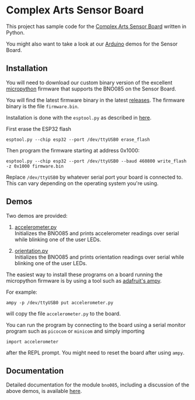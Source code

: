 # Complex Arts Sensor Board

This project has sample code for the 
[Complex Arts Sensor Board](http://complexarts.net/home/products:sensor_board)
written in Python.

You might also want to take a look at our [Arduino](https://github.com/ComplexArts/SensorBoardArduino) 
demos for the Sensor Board. 

## Installation

You will need to download our custom binary version of the 
excellent [micropython](https://micropython.org) firmware that 
supports the BNO085 on the Sensor Board.

You will find the latest firmware binary in the latest 
[releases](https://github.com/ComplexArts/SensorBoardPython/releases). 
The firmware binary is the file `firmware.bin`. 

Installation is done with the `esptool.py` as described in 
[here](https://micropython.org/download#esp32).

First erase the ESP32 flash

    esptool.py --chip esp32 --port /dev/ttyUSB0 erase_flash

Then program the firmware starting at address 0x1000:

    esptool.py --chip esp32 --port /dev/ttyUSB0 --baud 460800 write_flash -z 0x1000 firmware.bin

Replace `/dev/ttyUSB0` by whatever serial port your board is connected to.
This can vary depending on the operating system you're using.

## Demos

Two demos are provided:

1. [accelerometer.py](https://github.com/ComplexArts/SensorBoardPython/tree/master/accelerometer.py)  
   Initializes the BNO085 and prints accelerometer readings over serial while blinking one of the user LEDs.

2. [orientation.py](https://github.com/ComplexArts/SensorBoardPython/tree/master/orientation.py)  
   Initializes the BNO085 and prints orientation readings over serial while blinking one of the user LEDs.

The easiest way to install these programs on a board running the micropython 
firmware is by using a tool such as 
[adafruit's ampy](https://pypi.org/project/adafruit-ampy/0.6.3/).

For example:

    ampy -p /dev/ttyUSB0 put accelerometer.py

will copy the file `accelerometer.py` to the board.

You can run the program by connecting to the board using a serial
monitor program such as `picocom` or `minicom` and simply importing

    import accelerometer
    
after the REPL prompt. You might need to reset the board after using
`ampy`.

## Documentation

Detailed documentation for the module `bno085`, including a discussion 
of the above demos, is available 
[here](http://complexarts.net/docs/bno085/).
